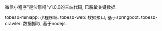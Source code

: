 微信小程序"是沙雕吗"v1.0.0的三端代码, 已脱敏关键数据.

tobesb-miniapp: 小程序端.
tobesb-web: 数据接口, 基于springboot.
tobesb-crawler: 数据抓取, 基于nodejs.
